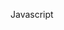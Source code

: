 Javascript

<script>

let ASTRA_DB_ID="dde308f5-a8b0-474d-afd6-81e5689e3e25"
let ASTRA_DB_REGION="eu-central-1"
let ASTRA_DB_TOKEN="AstraCS:gdZaqzmFZszaBTOlLgeecuPs:edd25600df1c01506f5388340f138f277cece2c93cb70f4b5fa386490daa5d44"

function listKeyspaces() {
    var url = "https://" + ASTRA_DB_ID + "-" + ASTRA_DB_REGION +".apps.astra.datastax.com/api/rest/v2/namespaces/ks_mtg/collections";
    var xhr = new XMLHttpRequest();
    xhr.open("GET", url);
    xhr.setRequestHeader("X-Cassandra-Token", ASTRA_DB_TOKEN);
    xhr.onreadystatechange = function () {
    if (xhr.readyState === 4) {
        console.dir(xhr.responseText);
    }};
    xhr.send();
}

function listDatabases() {
    var url= "https://api.astra.datastax.com/v2/databases?include=nonterminated&provider=ALL&limit=25";
    var xhr = new XMLHttpRequest();
    xhr.open("GET", url);
    xhr.setRequestHeader("Authorization", "Bearer " + ASTRA_DB_TOKEN);
    xhr.setRequestHeader("X-Requested-With", "XMLHttpRequest");
    xhr.setRequestHeader("Content-type", "application/json");
    xhr.setRequestHeader("Access-Control-Allow-Headers","Content-Type");
    xhr.setRequestHeader("Access-Control-Allow-Methods","*");
    xhr.setRequestHeader("Access-Control-Allow-Origin", "api.astra.datastax.com");
    xhr.onreadystatechange = function () {
    if (xhr.readyState === 4) {
    console.log(xhr.status);
    console.log(xhr.responseText);
    }};
    xhr.send();
}

listKeyspaces();
listDatabases();
</script>
